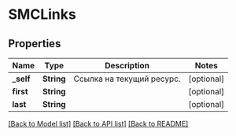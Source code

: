 # SMCLinks

## Properties
Name | Type | Description | Notes
------------ | ------------- | ------------- | -------------
**_self** | **String** | Ссылка на текущий ресурс. | [optional] 
**first** | **String** |  | [optional] 
**last** | **String** |  | [optional] 

[[Back to Model list]](../README.md#documentation-for-models) [[Back to API list]](../README.md#documentation-for-api-endpoints) [[Back to README]](../README.md)


